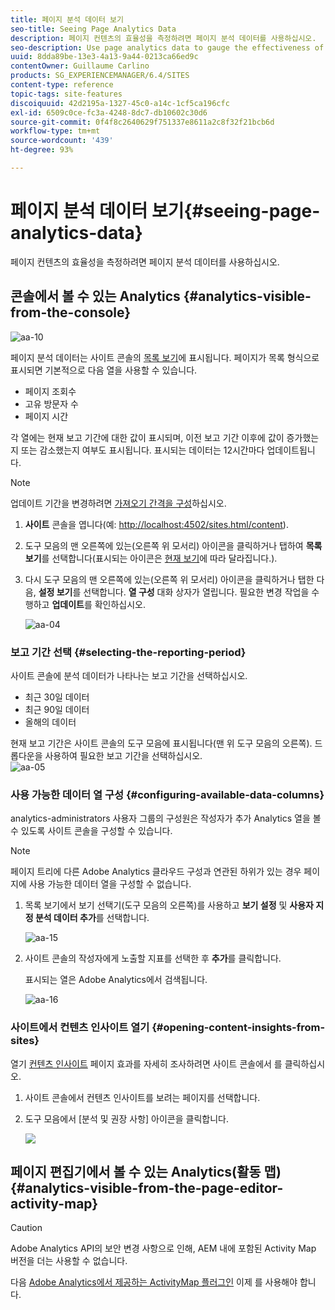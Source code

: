 ```yaml
---
title: 페이지 분석 데이터 보기
seo-title: Seeing Page Analytics Data
description: 페이지 컨텐츠의 효율성을 측정하려면 페이지 분석 데이터를 사용하십시오.
seo-description: Use page analytics data to gauge the effectiveness of their page content
uuid: 8dda89be-13e3-4a13-9a44-0213ca66ed9c
contentOwner: Guillaume Carlino
products: SG_EXPERIENCEMANAGER/6.4/SITES
content-type: reference
topic-tags: site-features
discoiquuid: 42d2195a-1327-45c0-a14c-1cf5ca196cfc
exl-id: 6509c0ce-fc3a-4248-8dc7-db10602c30d6
source-git-commit: 0f4f8c2640629f751337e8611a2c8f32f21bcb6d
workflow-type: tm+mt
source-wordcount: '439'
ht-degree: 93%

---
```


# 페이지 분석 데이터 보기{#seeing-page-analytics-data}

페이지 컨텐츠의 효율성을 측정하려면 페이지 분석 데이터를 사용하십시오.

## 콘솔에서 볼 수 있는 Analytics {#analytics-visible-from-the-console}

![aa-10](assets/aa-10.png)

페이지 분석 데이터는 사이트 콘솔의 [목록 보기](/help/sites-authoring/basic-handling.md#list-view)에 표시됩니다. 페이지가 목록 형식으로 표시되면 기본적으로 다음 열을 사용할 수 있습니다.

* 페이지 조회수
* 고유 방문자 수
* 페이지 시간

각 열에는 현재 보고 기간에 대한 값이 표시되며, 이전 보고 기간 이후에 값이 증가했는지 또는 감소했는지 여부도 표시됩니다. 표시되는 데이터는 12시간마다 업데이트됩니다.

>[!NOTE]
>
>업데이트 기간을 변경하려면 [가져오기 간격을 구성](/help/sites-administering/adobeanalytics-connect.md#configuring-the-import-interval)하십시오.

1. **사이트** 콘솔을 엽니다(예: [http://localhost:4502/sites.html/content](http://localhost:4502/sites.html/content)).
1. 도구 모음의 맨 오른쪽에 있는(오른쪽 위 모서리) 아이콘을 클릭하거나 탭하여 **목록 보기**&#x200B;를 선택합니다(표시되는 아이콘은 [현재 보기](/help/sites-authoring/basic-handling.md#viewing-and-selecting-resources)에 따라 달라집니다.).

1. 다시 도구 모음의 맨 오른쪽에 있는(오른쪽 위 모서리) 아이콘을 클릭하거나 탭한 다음, **설정 보기**&#x200B;를 선택합니다. **열 구성** 대화 상자가 열립니다. 필요한 변경 작업을 수행하고 **업데이트**&#x200B;를 확인하십시오.

   ![aa-04](assets/aa-04.png)

### 보고 기간 선택 {#selecting-the-reporting-period}

사이트 콘솔에 분석 데이터가 나타나는 보고 기간을 선택하십시오.

* 최근 30일 데이터
* 최근 90일 데이터
* 올해의 데이터

현재 보고 기간은 사이트 콘솔의 도구 모음에 표시됩니다(맨 위 도구 모음의 오른쪽). 드롭다운을 사용하여 필요한 보고 기간을 선택하십시오.\
![aa-05](assets/aa-05.png)

### 사용 가능한 데이터 열 구성 {#configuring-available-data-columns}

analytics-administrators 사용자 그룹의 구성원은 작성자가 추가 Analytics 열을 볼 수 있도록 사이트 콘솔을 구성할 수 있습니다.

>[!NOTE]
>
>페이지 트리에 다른 Adobe Analytics 클라우드 구성과 연관된 하위가 있는 경우 페이지에 사용 가능한 데이터 열을 구성할 수 없습니다.

1. 목록 보기에서 보기 선택기(도구 모음의 오른쪽)를 사용하고 **보기 설정** 및 **사용자 지정 분석 데이터 추가**&#x200B;를 선택합니다.

   ![aa-15](assets/aa-15.png)

1. 사이트 콘솔의 작성자에게 노출할 지표를 선택한 후 **추가**&#x200B;를 클릭합니다.

   표시되는 열은 Adobe Analytics에서 검색됩니다.

   ![aa-16](assets/aa-16.png)

### 사이트에서 컨텐츠 인사이트 열기 {#opening-content-insights-from-sites}

열기 [컨텐츠 인사이트](/help/sites-authoring/content-insights.md) 페이지 효과를 자세히 조사하려면 사이트 콘솔에서 를 클릭하십시오.

1. 사이트 콘솔에서 컨텐츠 인사이트를 보려는 페이지를 선택합니다.
1. 도구 모음에서 [분석 및 권장 사항] 아이콘을 클릭합니다.

   ![](do-not-localize/chlimage_1-16.png)

## 페이지 편집기에서 볼 수 있는 Analytics(활동 맵) {#analytics-visible-from-the-page-editor-activity-map}

>[!CAUTION]
>
>Adobe Analytics API의 보안 변경 사항으로 인해, AEM 내에 포함된 Activity Map 버전을 더는 사용할 수 없습니다.
>
>다음 [Adobe Analytics에서 제공하는 ActivityMap 플러그인](https://experienceleague.adobe.com/docs/analytics/analyze/activity-map/getting-started/get-started-users/activitymap-install.html) 이제 를 사용해야 합니다.

